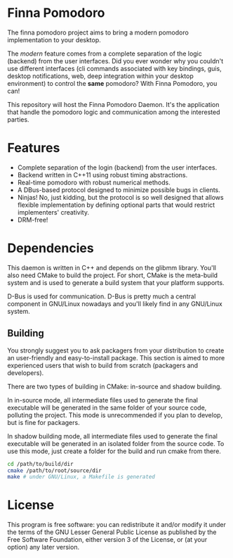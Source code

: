 # Finna Pomodoro

The finna pomodoro project aims to bring a modern pomodoro implementation to
your desktop.

The _modern_ feature comes from a complete separation of the logic (backend)
from the user interfaces. Did you ever wonder why you couldn't use different
interfaces (cli commands associated with key bindings, guis, desktop
notifications, web, deep integration within your desktop environment) to control
the **same** pomodoro? With Finna Pomodoro, you can!

This repository will host the Finna Pomodoro Daemon. It's the application that
handle the pomodoro logic and communication among the interested parties.

# Features

- Complete separation of the login (backend) from the user interfaces.
- Backend written in C++11 using robust timing abstractions.
- Real-time pomodoro with robust numerical methods.
- A DBus-based protocol designed to minimize possible bugs in clients.
- Ninjas! No, just kidding, but the protocol is so well designed that allows
  flexible implementation by defining optional parts that would restrict
  implementers' creativity.
- DRM-free!

# Dependencies

This daemon is written in C++ and depends on the glibmm library. You'll also
need CMake to build the project. For short, CMake is the meta-build system and
is used to generate a build system that your platform supports.

D-Bus is used for communication. D-Bus is pretty much a central component in
GNU/Linux nowadays and you'll likely find in any GNU/Linux system.

## Building

You strongly suggest you to ask packagers from your distribution to create an
user-friendly and easy-to-install package. This section is aimed to more
experienced users that wish to build from scratch (packagers and developers).

There are two types of building in CMake: in-source and shadow building.

In in-source mode, all intermediate files used to generate the final executable
will be generated in the same folder of your source code, polluting the project.
This mode is unrecommended if you plan to develop, but is fine for packagers.

In shadow building mode, all intermediate files used to generate the final
executable will be generated in an isolated folder from the source code. To use
this mode, just create a folder for the build and run cmake from there.

```sh
cd /path/to/build/dir
cmake /path/to/root/source/dir
make # under GNU/Linux, a Makefile is generated
```

# License

This program is free software: you can redistribute it and/or modify it under
the terms of the GNU Lesser General Public License as published by the Free
Software Foundation, either version 3 of the License, or (at your option) any
later version.

